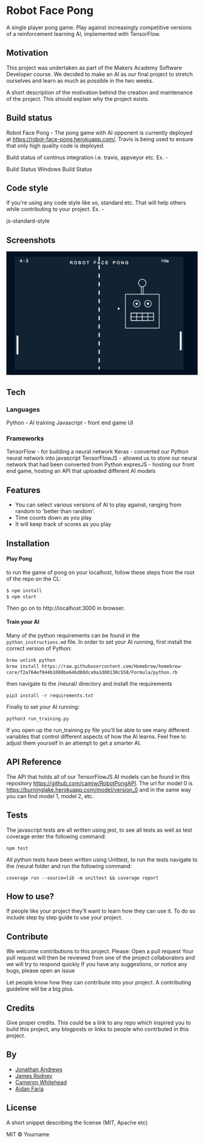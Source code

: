 # Robot Face Pong

A single player pong game. Play against increasingly competitive versions of a reinforcement learning AI, implemented with TensorFlow.

## Motivation
This project was undertaken as part of the Makers Academy Software Developer course. We decided to make an AI as our final project to stretch ourselves and learn as much as possible in the two weeks.

A short description of the motivation behind the creation and maintenance of the project. This should explain why the project exists.

## Build status
Robot Face Pong - The pong game with AI opponent is currently deployed at https://robot-face-pong.herokuapp.com/. Travis is being used to ensure that only high quality code is deployed.

Build status of continus integration i.e. travis, appveyor etc. Ex. -

Build Status Windows Build Status

## Code style
If you're using any code style like xo, standard etc. That will help others while contributing to your project. Ex. -

js-standard-style

## Screenshots

!['this should be a picture of our game'](./images/gameplay_1.png)

## Tech

### Languages

Python - AI training
Javascript - front end game UI

### Frameworks

TensorFlow - for building a neural network
Keras - converted our Python neural network into javascript
TensorFlowJS - allowed us to store our neural network that had been converted from Python
expresJS - hosting our front end game, hosting an API that uploaded different AI models


## Features

- You can select various versions of AI to play against, ranging from random to 'better than random'.
- Time counts down as you play
- It will keep track of scores as you play

## Installation

#### Play Pong

to run the game of pong on your localhost, follow these steps from the root of the repo on the CL:
```
$ npm install
$ npm start
```
Then go on to http://localhost:3000 in browser.

#### Train your AI

Many of the python requirements can be found in the `python_instructions.md` file. In order to set your AI running, first install the correct version of Python:
```
brew unlink python
brew install https://raw.githubusercontent.com/Homebrew/homebrew-core/f2a764ef944b1080be64bd88dca9a1d80130c558/Formula/python.rb
```
then navigate to the /neural/ directory and install the requirements
```
pip3 install -r requirements.txt
```
Finally to set your AI running:
```
python3 run_training.py
```

If you open up the run_training.py file you'll be able to see many different variables that control different aspects of how the AI learns. Feel free to adjust them yourself in an attempt to get a smarter AI.

## API Reference

The API that holds all of our TensorFlowJS AI models can be found in this repository https://github.com/camjw/RobotPongAPI. The url for model 0 is https://burninglake.herokuapp.com/model/version_0 and in the same way you can find model 1, model 2, etc.

## Tests

The javascript tests are all written using jest, to see all tests as well as test coverage enter the following command:
```
npm test
```

All python tests have been written using Unittest, to run the tests navigate to the /neural folder and run the following command:
```
coverage run --source=lib -m unittest && coverage report
```


## How to use?
If people like your project they’ll want to learn how they can use it. To do so include step by step guide to use your project.

## Contribute
We welcome contributions to this project.
Please:
Open a pull request
Your pull request will then be reviewed from one of the project collaborators and we will try to respond quickly
If you have any suggestions, or notice any bugs, please open an issue

Let people know how they can contribute into your project. A contributing guideline will be a big plus.

## Credits
Give proper credits. This could be a link to any repo which inspired you to build this project, any blogposts or links to people who contrbuted in this project.

## By
- [Jonathan Andrews](https://github.com/JonathanAndrews)
- [James Rodney](https://github.com/jlrodney)
- [Cameron Whitehead](https://github.com/camjw)
- [Aidan Faria](https://github.com/NadiaAiraf)

## License
A short snippet describing the license (MIT, Apache etc)

MIT © Yourname
